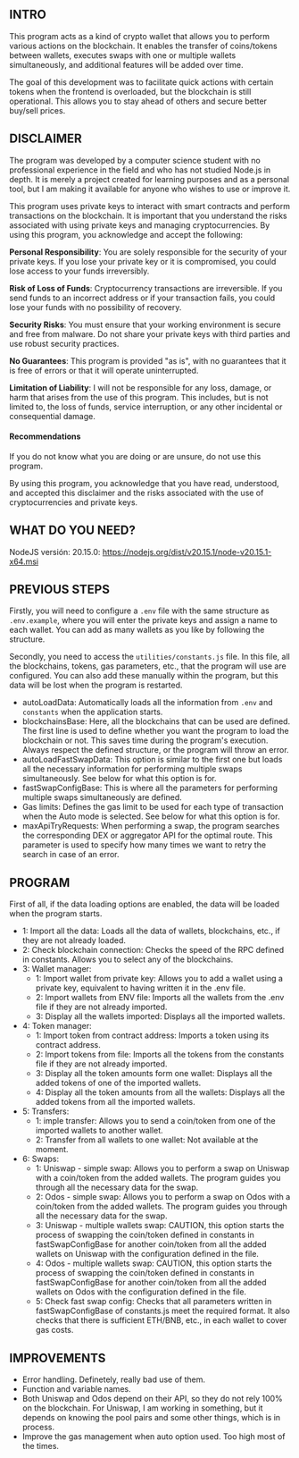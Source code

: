 ## INTRO

This program acts as a kind of crypto wallet that allows you to perform various actions on the blockchain. It enables the transfer of coins/tokens between wallets, executes swaps with one or multiple wallets simultaneously, and additional features will be added over time.

The goal of this development was to facilitate quick actions with certain tokens when the frontend is overloaded, but the blockchain is still operational. This allows you to stay ahead of others and secure better buy/sell prices.

## DISCLAIMER

The program was developed by a computer science student with no professional experience in the field and who has not studied Node.js in depth. It is merely a project created for learning purposes and as a personal tool, but I am making it available for anyone who wishes to use or improve it.

This program uses private keys to interact with smart contracts and perform transactions on the blockchain. It is important that you understand the risks associated with using private keys and managing cryptocurrencies. By using this program, you acknowledge and accept the following:

**Personal Responsibility**: You are solely responsible for the security of your private keys. If you lose your private key or it is compromised, you could lose access to your funds irreversibly.

**Risk of Loss of Funds**: Cryptocurrency transactions are irreversible. If you send funds to an incorrect address or if your transaction fails, you could lose your funds with no possibility of recovery.

**Security Risks**: You must ensure that your working environment is secure and free from malware. Do not share your private keys with third parties and use robust security practices.

**No Guarantees**: This program is provided "as is", with no guarantees that it is free of errors or that it will operate uninterrupted.

**Limitation of Liability**: I will not be responsible for any loss, damage, or harm that arises from the use of this program. This includes, but is not limited to, the loss of funds, service interruption, or any other incidental or consequential damage.

#### Recommendations

If you do not know what you are doing or are unsure, do not use this program.

By using this program, you acknowledge that you have read, understood, and accepted this disclaimer and the risks associated with the use of cryptocurrencies and private keys.
## WHAT DO YOU NEED?

NodeJS versión: 20.15.0: https://nodejs.org/dist/v20.15.1/node-v20.15.1-x64.msi

## PREVIOUS STEPS

Firstly, you will need to configure a `.env` file with the same structure as `.env.example`, where you will enter the private keys and assign a name to each wallet. You can add as many wallets as you like by following the structure.

Secondly, you need to access the `utilities/constants.js` file. In this file, all the blockchains, tokens, gas parameters, etc., that the program will use are configured. You can also add these manually within the program, but this data will be lost when the program is restarted.

- autoLoadData: Automatically loads all the information from `.env` and `constants` when the application starts.
- blockchainsBase: Here, all the blockchains that can be used are defined. The first line is used to define whether you want the program to load the blockchain or not. This saves time during the program's execution. Always respect the defined structure, or the program will throw an error.
- autoLoadFastSwapData: This option is similar to the first one but loads all the necessary information for performing multiple swaps simultaneously. See below for what this option is for.
- fastSwapConfigBase: This is where all the parameters for performing multiple swaps simultaneously are defined.
- Gas limits: Defines the gas limit to be used for each type of transaction when the Auto mode is selected. See below for what this option is for.
- maxApiTryRequests: When performing a swap, the program searches the corresponding DEX or aggregator API for the optimal route. This parameter is used to specify how many times we want to retry the search in case of an error.

## PROGRAM

First of all, if the data loading options are enabled, the data will be loaded when the program starts.

- 1: Import all the data: Loads all the data of wallets, blockchains, etc., if they are not already loaded.
- 2: Check blockchain connection: Checks the speed of the RPC defined in constants. Allows you to select any of the blockchains.
- 3: Wallet manager: 
	- 1: Import wallet from private key: Allows you to add a wallet using a private key, equivalent to having written it in the .env file.
	- 2: Import wallets from ENV file: Imports all the wallets from the .env file if they are not already imported.
	- 3: Display all the wallets imported: Displays all the imported wallets.
- 4: Token manager:
	- 1: Import token from contract address: Imports a token using its contract address.
	- 2: Import tokens from file: Imports all the tokens from the constants file if they are not already imported.
	- 3: Display all the token amounts form one wallet: Displays all the added tokens of one of the imported wallets.
	- 4: Display all the token amounts from all the wallets: Displays all the added tokens from all the imported wallets.
- 5: Transfers:
	- 1: imple transfer: Allows you to send a coin/token from one of the imported wallets to another wallet.
	- 2: Transfer from all wallets to one wallet: Not available at the moment.
- 6: Swaps:
	- 1: Uniswap - simple swap: Allows you to perform a swap on Uniswap with a coin/token from the added wallets. The program guides you through all the necessary data for the swap.
	- 2: Odos - simple swap: Allows you to perform a swap on Odos with a coin/token from the added wallets. The program guides you through all the necessary data for the swap.
	- 3: Uniswap - multiple wallets swap: CAUTION, this option starts the process of swapping the coin/token defined in constants in fastSwapConfigBase for another coin/token from all the added wallets on Uniswap with the configuration defined in the file.
	- 4: Odos - multiple wallets swap: CAUTION, this option starts the process of swapping the coin/token defined in constants in fastSwapConfigBase for another coin/token from all the added wallets on Odos with the configuration defined in the file.
	- 5: Check fast swap config: Checks that all parameters written in fastSwapConfigBase of constants.js meet the required format. It also checks that there is sufficient ETH/BNB, etc., in each wallet to cover gas costs.

## IMPROVEMENTS

- Error handling. Definetely, really bad use of them.
- Function and variable names.
- Both Uniswap and Odos depend on their API, so they do not rely 100% on the blockchain. For Uniswap, I am working in something, but it depends on knowing the pool pairs and some other things, which is in process.
- Improve the gas management when auto option used. Too high most of the times.